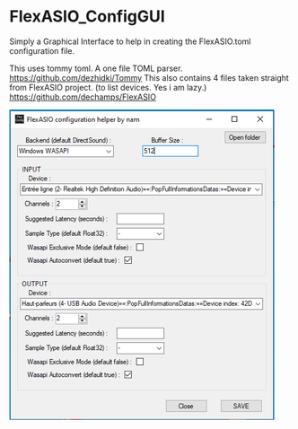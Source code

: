 # FlexASIO_ConfigGUI
Simply a Graphical Interface to help in creating the FlexASIO.toml configuration file.

This uses tommy toml. A one file TOML parser. https://github.com/dezhidki/Tommy
This also contains 4 files taken straight from FlexASIO project. (to list devices. Yes i am lazy.) https://github.com/dechamps/FlexASIO


![alt text](screenshot_FlexASIO_Config.png)
